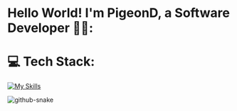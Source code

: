 # Hello World! I'm PigeonD, a Software Developer 👋🏼:

# 💻 Tech Stack:
[![My Skills](https://skillicons.dev/icons?i=html,css,js,java,kotlin,swift,flutter,dotnet,gradle,c,cs,cpp,py,pytorch,anaconda,aws,azure,mongodb,bitbucket,sqlite,docker,gcp,git,github,stackoverflow,idea,linux,ps,unity,blender,figma,visualstudio,vscode,androidstudio,apple,windows,gmail,twitter,discord,linkedin&perline=15)](https://skillicons.dev)

<picture>
  <source media="(prefers-color-scheme: dark)" srcset="https://raw.githubusercontent.com/Ding808/PigeonD/output/github-snake-dark.svg" />
  <source media="(prefers-color-scheme: light)" srcset="https://raw.githubusercontent.com/Ding808/PigeonD/output/github-snake.svg" />
  <img alt="github-snake" src="https://raw.githubusercontent.com/Ding808/PigeonD/output/github-snake.svg" />
</picture>
